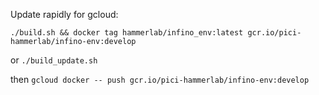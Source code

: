 Update rapidly for gcloud:

```
./build.sh && docker tag hammerlab/infino_env:latest gcr.io/pici-hammerlab/infino-env:develop
```

or `./build_update.sh`

then `gcloud docker -- push gcr.io/pici-hammerlab/infino-env:develop`